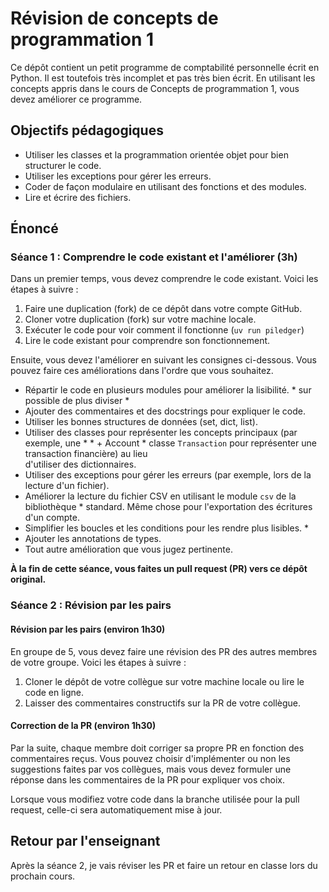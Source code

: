 # Révision de concepts de programmation 1

Ce dépôt contient un petit programme de comptabilité personnelle écrit en
Python. Il est toutefois très incomplet et pas très bien écrit. En utilisant les concepts
appris dans le cours de Concepts de programmation 1, vous devez améliorer ce
programme.

## Objectifs pédagogiques

- Utiliser les classes et la programmation orientée objet pour bien structurer
  le code.
- Utiliser les exceptions pour gérer les erreurs.
- Coder de façon modulaire en utilisant des fonctions et des modules.
- Lire et écrire des fichiers.

## Énoncé

### Séance 1 : Comprendre le code existant et l'améliorer (3h)

Dans un premier temps, vous devez comprendre le code existant. Voici les étapes à suivre :

1. Faire une duplication (fork) de ce dépôt dans votre compte GitHub.
2. Cloner votre duplication (fork) sur votre machine locale.
3. Exécuter le code pour voir comment il fonctionne (`uv run piledger`)
4. Lire le code existant pour comprendre son fonctionnement.

Ensuite, vous devez l'améliorer en suivant les consignes ci-dessous. Vous pouvez
faire ces améliorations dans l'ordre que vous souhaitez.

- Répartir le code en plusieurs modules pour améliorer la lisibilité. * sur possible de plus diviser *
- Ajouter des commentaires et des docstrings pour expliquer le code.
- Utiliser les bonnes structures de données (set, dict, list).
- Utiliser des classes pour représenter les concepts principaux (par exemple, une     *  * + Account  *
  classe `Transaction` pour représenter une transaction financière) au lieu  
  d'utiliser des dictionnaires.
- Utiliser des exceptions pour gérer les erreurs (par exemple, lors de la lecture
  d'un fichier).
- Améliorer la lecture du fichier CSV en utilisant le module `csv` de la bibliothèque *
  standard. Même chose pour l'exportation des écritures d'un compte.
- Simplifier les boucles et les conditions pour les rendre plus lisibles. *
- Ajouter les annotations de types.
- Tout autre amélioration que vous jugez pertinente.

**À la fin de cette séance, vous faites un pull request (PR) vers ce dépôt original.**

### Séance 2 : Révision par les pairs

#### Révision par les pairs (environ 1h30)

En groupe de 5, vous devez faire une révision des PR des autres membres de votre groupe. Voici les étapes à suivre :

1. Cloner le dépôt de votre collègue sur votre machine locale ou lire le code en ligne.
2. Laisser des commentaires constructifs sur la PR de votre collègue.

#### Correction de la PR (environ 1h30)

Par la suite, chaque membre doit corriger sa propre PR en fonction des
commentaires reçus. Vous pouvez choisir d'implémenter ou non les suggestions
faites par vos collègues, mais vous devez formuler une réponse dans les
commentaires de la PR pour expliquer vos choix.

Lorsque vous modifiez votre code dans la branche utilisée pour la pull request,
celle-ci sera automatiquement mise à jour.

## Retour par l'enseignant

Après la séance 2, je vais réviser les PR et faire un retour en classe lors du
prochain cours.